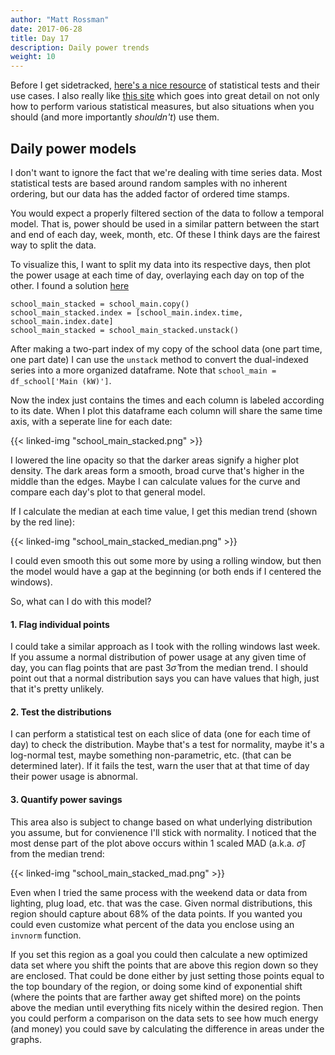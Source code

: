 ```yaml
---
author: "Matt Rossman"
date: 2017-06-28
title: Day 17
description: Daily power trends
weight: 10
---
```



Before I get sidetracked, [here's a nice resource](http://www.biostathandbook.com/testchoice.html) of statistical tests and their use cases. I also really like [this site](http://influentialpoints.com/Training/) which goes into great detail on not only how to perform various statistical measures, but also situations when you should (and more importantly *shouldn't*) use them.

## Daily power models
I don't want to ignore the fact that we're dealing with time series data. Most statistical tests are based around random samples with no inherent ordering, but our data has the added factor of ordered time stamps.

You would expect a properly filtered section of the data to follow a temporal model. That is, power should be used in a similar pattern between the start and end of each day, week, month, etc. Of these I think days are the fairest way to split the data.

To visualize this, I want to split my data into its respective days, then plot the power usage at each time of day, overlaying each day on top of the other. I found a solution [here](https://stackoverflow.com/questions/41642799/how-to-overlay-data-over-a-day-period-in-pandas-for-plotting)

	school_main_stacked = school_main.copy()
	school_main_stacked.index = [school_main.index.time, school_main.index.date]
	school_main_stacked = school_main_stacked.unstack()

After making a two-part index of my copy of the school data (one part time, one part date) I can use the `unstack` method to convert the dual-indexed series into a more organized dataframe. Note that `school_main = df_school['Main (kW)']`.

Now the index just contains the times and each column is labeled according to its date. When I plot this dataframe each column will share the same time axis, with a seperate line for each date:

{{< linked-img "school_main_stacked.png" >}}

I lowered the line opacity so that the darker areas signify a higher plot density. The dark areas form a smooth, broad curve that's higher in the middle than the edges. Maybe I can calculate values for the curve and compare each day's plot to that general model.

If I calculate the median at each time value, I get this median trend (shown by the red line):

{{< linked-img "school_main_stacked_median.png" >}}

I could even smooth this out some more by using a rolling window, but then the model would have a gap at the beginning (or both ends if I centered the windows).

So, what can I do with this model?

#### 1. Flag individual points
I could take a similar approach as I took with the rolling windows last week. If you assume a normal distribution of power usage at any given time of day, you can flag points that are past $3\hat{\sigma}$ from the median trend. I should point out that a normal distribution says you can have values that high, just that it's pretty unlikely.

#### 2. Test the distributions
I can perform a statistical test on each slice of data (one for each time of day) to check the distribution. Maybe that's a test for normality, maybe it's a log-normal test, maybe something non-parametric, etc. (that can be determined later). If it fails the test, warn the user that at that time of day their power usage is abnormal.

#### 3. Quantify power savings
This area also is subject to change based on what underlying distribution you assume, but for convienence I'll stick with normality. I noticed that the most dense part of the plot above occurs within 1 scaled MAD (a.k.a. $\hat{\sigma}$) from the median trend:

{{< linked-img "school_main_stacked_mad.png" >}}

Even when I tried the same process with the weekend data or data from lighting, plug load, etc. that was the case. Given normal distributions, this region should capture about 68% of the data points. If you wanted you could even customize what percent of the data you enclose using an `invnorm` function.

If you set this region as a goal you could then calculate a new optimized data set where you shift the points that are above this region down so they are enclosed. That could be done either by just setting those points equal to the top boundary of the region, or doing some kind of exponential shift (where the points that are farther away get shifted more) on the points above the median until everything fits nicely within the desired region. Then you could perform a comparison on the data sets to see how much energy (and money) you could save by calculating the difference in areas under the graphs.
